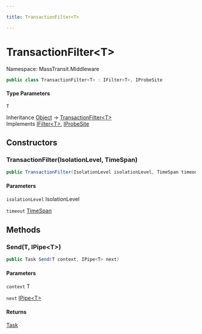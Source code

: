 ```yaml
---

title: TransactionFilter<T>

---
```


# TransactionFilter\<T\>

Namespace: MassTransit.Middleware

```csharp
public class TransactionFilter<T> : IFilter<T>, IProbeSite
```

#### Type Parameters

`T`<br/>

Inheritance [Object](https://learn.microsoft.com/en-us/dotnet/api/system.object) → [TransactionFilter\<T\>](../masstransit-middleware/transactionfilter-1)<br/>
Implements [IFilter\<T\>](../../masstransit-abstractions/masstransit/ifilter-1), [IProbeSite](../../masstransit-abstractions/masstransit/iprobesite)

## Constructors

### **TransactionFilter(IsolationLevel, TimeSpan)**

```csharp
public TransactionFilter(IsolationLevel isolationLevel, TimeSpan timeout)
```

#### Parameters

`isolationLevel` IsolationLevel<br/>

`timeout` [TimeSpan](https://learn.microsoft.com/en-us/dotnet/api/system.timespan)<br/>

## Methods

### **Send(T, IPipe\<T\>)**

```csharp
public Task Send(T context, IPipe<T> next)
```

#### Parameters

`context` T<br/>

`next` [IPipe\<T\>](../../masstransit-abstractions/masstransit/ipipe-1)<br/>

#### Returns

[Task](https://learn.microsoft.com/en-us/dotnet/api/system.threading.tasks.task)<br/>
